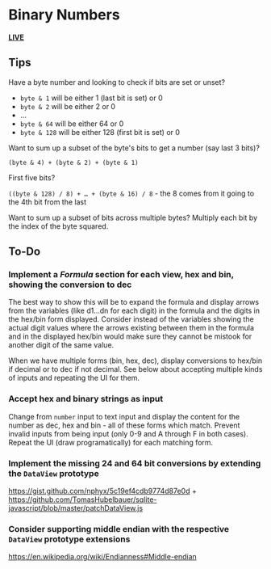 # Binary Numbers

[**LIVE**](https://tomashubelbauer.github.io/binary-numbers)

## Tips

Have a byte number and looking to check if bits are set or unset?

- `byte & 1` will be either 1 (last bit is set) or 0
- `byte & 2` will be either 2 or 0
- …
- `byte & 64` will be either 64 or 0
- `byte & 128` will be either 128 (first bit is set) or 0

Want to sum up a subset of the byte's bits to get a number (say last 3 bits)?

`(byte & 4) + (byte & 2) + (byte & 1)`

First five bits?

`((byte & 128) / 8) + … + (byte & 16) / 8` - the 8 comes from it going to the 4th bit from the last

Want to sum up a subset of bits across multiple bytes? Multiply each bit by the index of the byte squared.

## To-Do

### Implement a *Formula* section for each view, hex and bin, showing the conversion to dec

The best way to show this will be to expand the formula and display arrows from the variables
(like d1...dn for each digit) in the formula and the digits in the hex/bin form displayed.
Consider instead of the variables showing the actual digit values where the arrows existing
between them in the formula and in the displayed hex/bin would make sure they cannot be mistook
for another digit of the same value.

When we have multiple forms (bin, hex, dec), display conversions to hex/bin if decimal or
to dec if not decimal. See below about accepting multiple kinds of inputs and repeating the
UI for them.

### Accept hex and binary strings as input

Change from `number` input to text input and display the content for the number as dec, hex
and bin - all of these forms which match. Prevent invalid inputs from being input (only 0-9
and A through F in both cases). Repeat the UI (draw programatically) for each matching form.

### Implement the missing 24 and 64 bit conversions by extending the `DataView` prototype

https://gist.github.com/nphyx/5c19ef4cdb9774d87e0d +
https://github.com/TomasHubelbauer/sqlite-javascript/blob/master/patchDataView.js

### Consider supporting middle endian with the respective `DataView` prototype extensions

https://en.wikipedia.org/wiki/Endianness#Middle-endian
